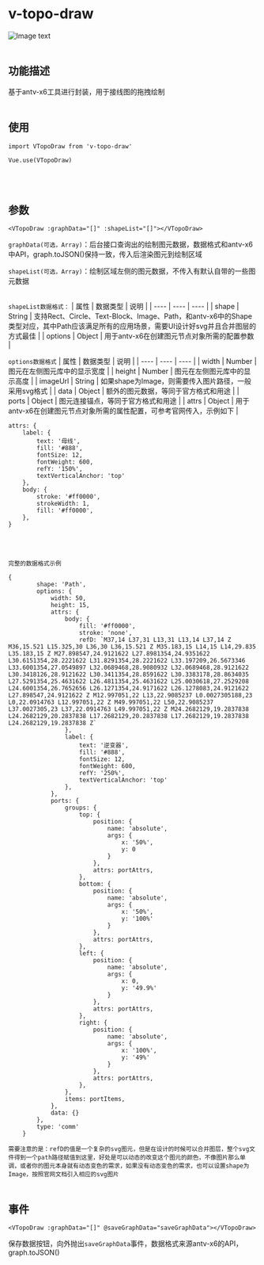 # v-topo-draw
![Image text](https://i.postimg.cc/VN9ppb0F/ex.png)
<br/><br/>

## 功能描述
基于antv-x6工具进行封装，用于接线图的拖拽绘制
<br/><br/>

## 使用
```
import VTopoDraw from 'v-topo-draw'

Vue.use(VTopoDraw)
```
<br/><br/>

## 参数
```
<VTopoDraw :graphData="[]" :shapeList="[]"></VTopoDraw>
```
`graphData(可选，Array)`：后台接口查询出的绘制图元数据，数据格式和antv-x6中API，graph.toJSON()保持一致，传入后渲染图元到绘制区域
<br/>

`shapeList(可选，Array)`：绘制区域左侧的图元数据，不传入有默认自带的一些图元数据
<br/><br/>

`shapeList数据格式：`
| 属性 | 数据类型 | 说明 |
| ---- | ---- | ---- |
| shape | String |  支持Rect、Circle、Text-Block、Image、Path，和antv-x6中的Shape类型对应，其中Path应该满足所有的应用场景，需要UI设计好svg并且合并图层的方式最佳 |
| options | Object | 用于antv-x6在创建图元节点对象所需的配置参数 |
<br/>

`options数据格式`
| 属性 | 数据类型 | 说明 |
| ---- | ---- | ---- |
| width | Number |  图元在左侧图元库中的显示宽度 |
| height | Number | 图元在左侧图元库中的显示高度 |
| imageUrl | String | 如果shape为Image，则需要传入图片路径，一般采用svg格式 |
| data | Object | 额外的图元数据，等同于官方格式和用途 |
| ports | Object | 图元连接锚点，等同于官方格式和用途 |
| attrs | Object | 用于antv-x6在创建图元节点对象所需的属性配置，可参考官网传入，示例如下 |
<br/>
```
attrs: {
    label: {
        text: '母线',
        fill: '#888',
        fontSize: 12,
        fontWeight: 600,
        refY: '150%',
        textVerticalAnchor: 'top'
    },
    body: {
        stroke: '#ff0000',
        strokeWidth: 1,
        fill: '#ff0000',
    },
}
```

<br/><br/>

`完整的数据格式示例`
```
{
        shape: 'Path',
        options: {
            width: 50,
            height: 15,
            attrs: {
                body: {
                    fill: '#ff0000',
                    stroke: 'none',
                    refD: `M37,14 L37,31 L13,31 L13,14 L37,14 Z M36,15.521 L15.325,30 L36,30 L36,15.521 Z M35.183,15 L14,15 L14,29.835 L35.183,15 Z M27.898547,24.9121622 L27.8981354,24.9351622 L30.6151354,28.2221622 L31.8291354,28.2221622 L33.197209,26.5673346 L33.6001354,27.0549897 L32.0689468,28.9080932 L32.0689468,28.9121622 L30.3418126,28.9121622 L30.3411354,28.8591622 L30.3383178,28.8634035 L27.5291354,25.4631622 L26.4811354,25.4631622 L25.0030618,27.2529208 L24.6001354,26.7652656 L26.1271354,24.9171622 L26.1278083,24.9121622 L27.898547,24.9121622 Z M12.997051,22 L13,22.9085237 L0.0027305188,23 L0,22.0914763 L12.997051,22 Z M49.997051,22 L50,22.9085237 L37.0027305,23 L37,22.0914763 L49.997051,22 Z M24.2682129,19.2837838 L24.2682129,20.2837838 L17.2682129,20.2837838 L17.2682129,19.2837838 L24.2682129,19.2837838 Z`
                },
                label: {
                    text: '逆变器',
                    fill: '#888',
                    fontSize: 12,
                    fontWeight: 600,
                    refY: '250%',
                    textVerticalAnchor: 'top'
                },
            },
            ports: {
                groups: {
                    top: {
                        position: {
                            name: 'absolute',
                            args: {
                                x: '50%',
                                y: 0
                            }
                        },
                        attrs: portAttrs,
                    },
                    bottom: {
                        position: {
                            name: 'absolute',
                            args: {
                                x: '50%',
                                y: '100%'
                            }
                        },
                        attrs: portAttrs,
                    },
                    left: {
                        position: {
                            name: 'absolute',
                            args: {
                                x: 0,
                                y: '49.9%'
                            }
                        },
                        attrs: portAttrs,
                    },
                    right: {
                        position: {
                            name: 'absolute',
                            args: {
                                x: '100%',
                                y: '49%'
                            }
                        },
                        attrs: portAttrs,
                    },
                },
                items: portItems,
            },
            data: {}
        },
        type: 'comm'
    }
```
`需要注意的是：refD的值是一个复杂的svg图元，但是在设计的时候可以合并图层，整个svg文件得到一个path路径赋值到这里，好处是可以动态的改变这个图元的颜色，不像图片那么单调，或者你的图元本身就有动态变色的需求，如果没有动态变色的需求，也可以设置shape为Image，按照官网文档引入相应的svg图片`
<br/><br/>

## 事件
```
<VTopoDraw :graphData="[]" @saveGraphData="saveGraphData"></VTopoDraw>
```
保存数据按钮，向外抛出`saveGraphData`事件，数据格式来源antv-x6的API，graph.toJSON()

